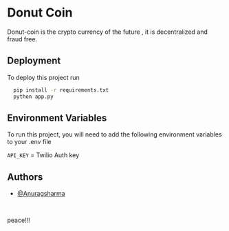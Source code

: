 
# Donut Coin

Donut-coin is the crypto currency of the future , it is decentralized and fraud free.


## Deployment

To deploy this project run

```bash
  pip install -r requirements.txt
  python app.py
```

  
## Environment Variables

To run this project, you will need to add the following environment variables to your .env file

`API_KEY` = Twilio Auth key



  
## Authors

- [@Anuragsharma](https://github.com/Anurag30112003/)
<br>

peace!!!

  